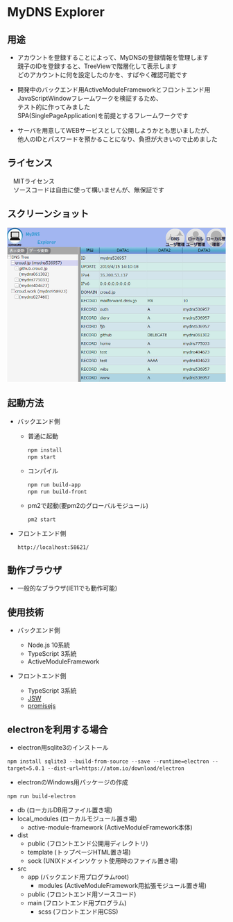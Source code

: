 # MyDNS Explorer

## 用途

- アカウントを登録することによって、MyDNSの登録情報を管理します  
親子のIDを登録すると、TreeViewで階層化して表示します  
どのアカウントに何を設定したのかを、すばやく確認可能です  

- 開発中のバックエンド用ActiveModuleFrameworkとフロントエンド用JavaScriptWindowフレームワークを検証するため、  
テスト的に作ってみました  
SPA(SinglePageApplication)を前提とするフレームワークです  

- サーバを用意してWEBサービスとして公開しようかとも思いましたが、  
 他人のIDとパスワードを預かることになり、負担が大きいので止めました  

## ライセンス
　MITライセンス  
　ソースコードは自由に使って構いませんが、無保証です  

## スクリーンショット
![スクリーンショット](https://raw.githubusercontent.com/activemoduleframework/MyDNS-Explorer/sc/ScreenShot01.png)

## 起動方法

- バックエンド側
  - 普通に起動
	```
	npm install
	npm start
	```
  - コンパイル
	```
	npm run build-app
	npm run build-front
	```
  - pm2で起動(要pm2のグローバルモジュール)
  	```
	pm2 start
	```

- フロントエンド側
	```
	http://localhost:58621/
	```

## 動作ブラウザ
- 一般的なブラウザ(IE11でも動作可能)

## 使用技術

- バックエンド側
	- Node.js 10系統
	- TypeScript 3系統
	- ActiveModuleFramework

- フロントエンド側
	- TypeScript 3系統
	- [JSW](https://croud.jp/?p=484)
	- [promisejs](https://www.promisejs.org/)


## electronを利用する場合

- electron用sqlite3のインストール

```
npm install sqlite3 --build-from-source --save --runtime=electron --target=5.0.1 --dist-url=https://atom.io/download/electron
```

- electronのWindows用パッケージの作成

```
npm run build-electron
```

- db (ローカルDB用ファイル置き場)
- local_modules (ローカルモジュール置き場)
  - active-module-framework (ActiveModuleFramework本体)
- dist
  - public (フロントエンド公開用ディレクトリ)
  - template (トップページHTML置き場)
  - sock (UNIXドメインソケット使用時のファイル置き場)
- src
  - app (バックエンド用プログラムroot)
    - modules (ActiveModuleFramework用拡張モジュール置き場)
  - public (フロントエンド用ソースコード)
  - main (フロントエンド用プログラム)
    - scss (フロントエンド用CSS)
